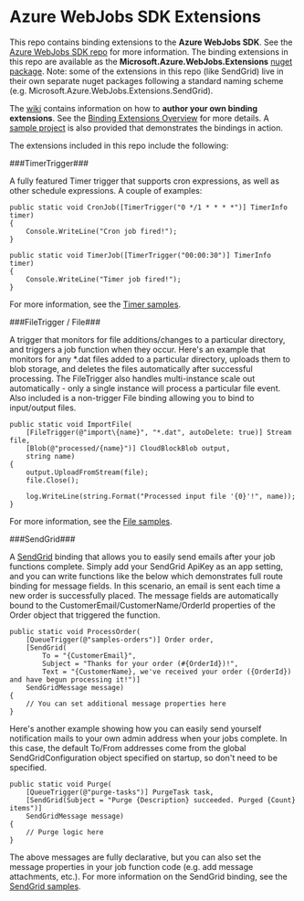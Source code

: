 ﻿Azure WebJobs SDK Extensions
===
This repo contains binding extensions to the **Azure WebJobs SDK**. See the [Azure WebJobs SDK repo](https://github.com/Azure/azure-webjobs-sdk) for more information. The binding extensions in this repo are available as the **Microsoft.Azure.WebJobs.Extensions** [nuget package](http://www.nuget.org/packages/Microsoft.Azure.WebJobs.Extensions). Note: some of the extensions in this repo (like SendGrid) live in their own separate nuget packages following a standard naming scheme (e.g. Microsoft.Azure.WebJobs.Extensions.SendGrid).

The [wiki](https://github.com/Azure/azure-webjobs-sdk-extensions/wiki) contains information on how to **author your own binding extensions**. See the [Binding Extensions Overview](https://github.com/Azure/azure-webjobs-sdk-extensions/wiki/Binding-Extensions-Overview) for more details. A [sample project](https://github.com/Azure/azure-webjobs-sdk-extensions/blob/master/src/ExtensionsSample/Program.cs) is also provided that demonstrates the bindings in action.

The extensions included in this repo include the following:

###TimerTrigger###

A fully featured Timer trigger that supports cron expressions, as well as other schedule expressions. A couple of examples:

    public static void CronJob([TimerTrigger("0 */1 * * * *")] TimerInfo timer)
    {
        Console.WriteLine("Cron job fired!");
    }

    public static void TimerJob([TimerTrigger("00:00:30")] TimerInfo timer)
    {
        Console.WriteLine("Timer job fired!");
    }
    
For more information, see the [Timer samples](https://github.com/Azure/azure-webjobs-sdk-extensions/blob/master/src/ExtensionsSample/TimerSamples.cs).
    
###FileTrigger / File###

A trigger that monitors for file additions/changes to a particular directory, and triggers a job function when they occur. Here's an example that monitors for any *.dat files added to a particular directory, uploads them to blob storage, and deletes the files automatically after successful processing. The FileTrigger also handles multi-instance scale out automatically - only a single instance will process a particular file event. Also included is a non-trigger File binding allowing you to bind to input/output files.

    public static void ImportFile(
        [FileTrigger(@"import\{name}", "*.dat", autoDelete: true)] Stream file,
        [Blob(@"processed/{name}")] CloudBlockBlob output,
        string name)
    {
        output.UploadFromStream(file);
        file.Close();

        log.WriteLine(string.Format("Processed input file '{0}'!", name));
    }

For more information, see the [File samples](https://github.com/Azure/azure-webjobs-sdk-extensions/blob/master/src/ExtensionsSample/FileSamples.cs).

###SendGrid###

A [SendGrid](https://sendgrid.com) binding that allows you to easily send emails after your job functions complete. Simply add your SendGrid ApiKey as an app setting, and you can write functions like the below which demonstrates full route binding for message fields. In this scenario, an email is sent each time a new order is successfully placed. The message fields are automatically bound to the CustomerEmail/CustomerName/OrderId properties of the Order object that triggered the function.

    public static void ProcessOrder(
        [QueueTrigger(@"samples-orders")] Order order,
        [SendGrid(
            To = "{CustomerEmail}",
            Subject = "Thanks for your order (#{OrderId})!",
            Text = "{CustomerName}, we've received your order ({OrderId}) and have begun processing it!")]
        SendGridMessage message)
    {
        // You can set additional message properties here
    }

Here's another example showing how you can easily send yourself notification mails to your own admin address when your jobs complete. In this case, the default To/From addresses come from the global SendGridConfiguration object specified on startup, so don't need to be specified.

    public static void Purge(
        [QueueTrigger(@"purge-tasks")] PurgeTask task,
        [SendGrid(Subject = "Purge {Description} succeeded. Purged {Count} items")]
        SendGridMessage message)
    {
        // Purge logic here
    }

The above messages are fully declarative, but you can also set the message properties in your job function code (e.g. add message attachments, etc.). For more information on the SendGrid binding, see the [SendGrid samples](https://github.com/Azure/azure-webjobs-sdk-extensions/blob/master/src/ExtensionsSample/SendGridSamples.cs).    
